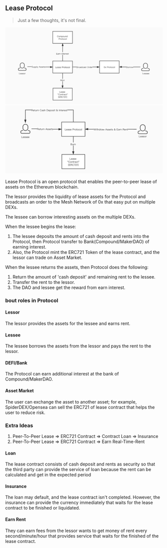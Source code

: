 
## Lease Protocol

> Just a few thoughts, it's not final.

![Borrow.png](./borrow-assets.jpg)
![Return.png](./return-assets.jpg)

Lease Protocol is an open protocol that enables the peer-to-peer lease of assets on the Ethereum blockchain.

The lessor provides the liquidity of lease assets for the Protocol and broadcasts an order to the Mesh Network of 0x that easy put on multiple DEXs.

The lessee can borrow interesting assets on the multiple DEXs.

When the lessee begins the lease:
1. The lessee deposits the amount of cash deposit and rents into the Protocol, then Protocol transfer to Bank(Compound/MakerDAO) of earning interest.
2. Also, the Protocol mint the ERC721 Token of the lease contract, and the lessor can trade on Asset Market.  

When the lessee returns the assets, then Protocol does the following:
1. Return the amount of 'cash deposit' and remaining rent to the lessee.
2. Transfer the rent to the lessor.
3. The DAO and lessee get the reward from earn interest.


### bout roles in Protocol
#### Lessor
The lessor provides the assets for the lessee and earns rent.

#### Lessee
The lessee borrows the assets from the lessor and pays the rent to the lessor. 

#### DEFI/Bank
The Protocol can earn additional interest at the bank of Compound/MakerDAO.

#### Asset Market
The user can exchange the asset to another asset; for example, SpiderDEX/Opensea can sell the ERC721 of lease contract that helps the user to reduce risk.

### Extra Ideas
1. Peer-To-Peer Lease => ERC721 Contract => Contract Loan => Insurance
2. Peer-To-Peer Lease => ERC721 Contract => Earn Real-Time-Rent

#### Loan
The lease contract consists of cash deposit and rents as security so that the third party can provide the service of loan because the rent can be calculated and get in the expected period

#### Insurance
The loan may default, and the lease contract isn't completed. However, the insurance can provide the currency immediately that waits for the lease contract to be finished or liquidated. 

#### Earn Rent 
They can earn fees from the lessor wants to get money of rent every second/minute/hour that provides service that waits for the finished of the lease contract.
